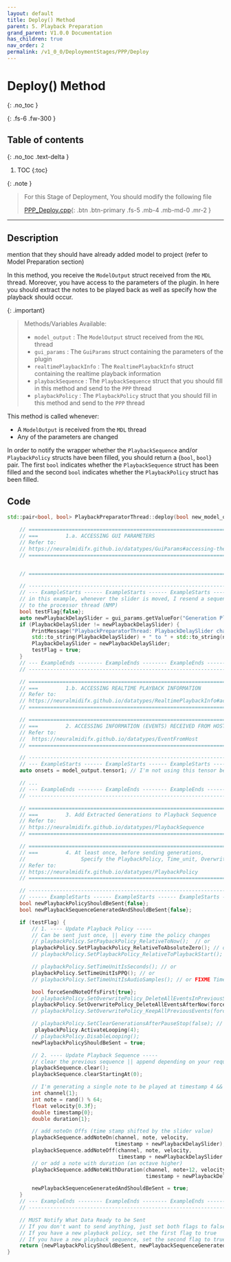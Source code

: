 ```yaml
---
layout: default
title: Deploy() Method
parent: 5. Playback Preparation
grand_parent: V1.0.0 Documentation
has_children: true
nav_order: 2
permalink: /v1_0_0/DeploymentStages/PPP/Deploy
---
```


# Deploy() Method
{: .no_toc }

{: .fs-6 .fw-300 }

## Table of contents
{: .no_toc .text-delta }

1. TOC
{:toc}

{: .note }
> For this Stage of Deployment, You should modify the following file
> 
> [PPP_Deploy.cpp](https://github.com/behzadhaki/NeuralMidiFXPlugin/blob/master/NeuralMidiFXPlugin/NeuralMidiFXPlugin/PPP_Deploy.cpp){: .btn .btn-primary .fs-5 .mb-4 .mb-md-0 .mr-2 }

---

## Description
mention that they should have already added model to project (refer to Model Preparation section)

In this method, you receive the `ModelOutput` struct received from the `MDL` thread. Moreover, you have access to the
parameters of the plugin. In here you should extract the notes to be played back as well as specify how the playback
should occur. 

{: .important}
> Methods/Variables Available:
>   - `model_output` : The `ModelOutput` struct received from the `MDL` thread 
>   - `gui_params` : The `GuiParams` struct containing the parameters of the plugin
>   - `realtimePlaybackInfo` : The `RealtimePlaybackInfo` struct containing the realtime playback information 
>   - `playbackSequence` : The `PlaybackSequence` struct that you should fill in this method and send to the `PPP` thread
>   - `playbackPolicy` : The `PlaybackPolicy` struct that you should fill in this method and send to the `PPP` thread

This method is called whenever:
 - A `ModelOutput` is received from the `MDL` thread
 - Any of the parameters are changed

In order to notify the wrapper whether the `PlaybackSequence` and/or `PlaybackPolicy` structs have been filled, you should
return a {`bool`, `bool`} pair. The first `bool` indicates whether the `PlaybackSequence` struct has been filled and the
second `bool` indicates whether the `PlaybackPolicy` struct has been filled. 


## Code

```c++
std::pair<bool, bool> PlaybackPreparatorThread::deploy(bool new_model_output_received, bool did_any_gui_params_change) {

    // =================================================================================
    // ===         1.a. ACCESSING GUI PARAMETERS
    // Refer to:
    // https://neuralmidifx.github.io/datatypes/GuiParams#accessing-the-ui-parameters
    // =================================================================================


    // =================================================================================

    // ---------------------------------------------------------------------------------
    // --- ExampleStarts ------ ExampleStarts ------ ExampleStarts ---- ExampleStarts --
    // in this example, whenever the slider is moved, I resend a sequence of generations
    // to the processor thread (NMP)
    bool testFlag{false};
    auto newPlaybackDelaySlider = gui_params.getValueFor("Generation Playback Delay");
    if (PlaybackDelaySlider != newPlaybackDelaySlider) {
        PrintMessage("PlaybackPreparatorThread: PlaybackDelaySlider changed from" +
        std::to_string(PlaybackDelaySlider) + " to " + std::to_string(newPlaybackDelaySlider));
        PlaybackDelaySlider = newPlaybackDelaySlider;
        testFlag = true;
    }
    // --- ExampleEnds -------- ExampleEnds -------- ExampleEnds ------ ExampleEnds ----
    // ---------------------------------------------------------------------------------

    // =================================================================================
    // ===         1.b. ACCESSING REALTIME PLAYBACK INFORMATION
    // Refer to:
    // https://neuralmidifx.github.io/datatypes/RealtimePlaybackInfo#accessing-the-realtimeplaybackinfo
    // =================================================================================

    // =================================================================================
    // ===         2. ACCESSING INFORMATION (EVENTS) RECEIVED FROM HOST
    // Refer to:
    //  https://neuralmidifx.github.io/datatypes/EventFromHost
    // =================================================================================

    // ---------------------------------------------------------------------------------
    // --- ExampleStarts ------ ExampleStarts ------ ExampleStarts ---- ExampleStarts --
    auto onsets = model_output.tensor1; // I'm not using this tensor below, just an e.g.

    // ...
    // --- ExampleEnds -------- ExampleEnds -------- ExampleEnds ------ ExampleEnds ----
    // ---------------------------------------------------------------------------------

    // =================================================================================
    // ===         3. Add Extracted Generations to Playback Sequence
    // Refer to:
    // https://neuralmidifx.github.io/datatypes/PlaybackSequence
    // =================================================================================

    // =================================================================================
    // ===         4. At least once, before sending generations,
    //                  Specify the PlaybackPolicy, Time_unit, OverwritePolicy
    // Refer to:
    // https://neuralmidifx.github.io/datatypes/PlaybackPolicy
    // =================================================================================

    // -----------------------------------------------------------------------------------------
    // ------ ExampleStarts ------ ExampleStarts ------ ExampleStarts ------ ExampleStarts -----
    bool newPlaybackPolicyShouldBeSent{false};
    bool newPlaybackSequenceGeneratedAndShouldBeSent{false};

    if (testFlag) {
        // 1. ---- Update Playback Policy -----
        // Can be sent just once, || every time the policy changes
        // playbackPolicy.SetPaybackPolicy_RelativeToNow();  // or
        playbackPolicy.SetPlaybackPolicy_RelativeToAbsoluteZero(); // or
        // playbackPolicy.SetPlaybackPolicy_RelativeToPlaybackStart(); // or

        // playbackPolicy.SetTimeUnitIsSeconds(); // or
        playbackPolicy.SetTimeUnitIsPPQ(); // or
        // playbackPolicy.SetTimeUnitIsAudioSamples(); // or FIXME Timestamps near zero don't work well in loop mode

        bool forceSendNoteOffsFirst{true};
        // playbackPolicy.SetOverwritePolicy_DeleteAllEventsInPreviousStreamAndUseNewStream(forceSendNoteOffsFirst); // or
        playbackPolicy.SetOverwritePolicy_DeleteAllEventsAfterNow(forceSendNoteOffsFirst); // or
        // playbackPolicy.SetOverwritePolicy_KeepAllPreviousEvents(forceSendNoteOffsFirst); // or

        // playbackPolicy.SetClearGenerationsAfterPauseStop(false); //
         playbackPolicy.ActivateLooping(4);
        // playbackPolicy.DisableLooping();
        newPlaybackPolicyShouldBeSent = true;

        // 2. ---- Update Playback Sequence -----
        // clear the previous sequence || append depending on your requirements
        playbackSequence.clear();
        playbackSequence.clearStartingAt(0);

        // I'm generating a single note to be played at timestamp 4 && delayed by the slider value
        int channel{1};
        int note = rand() % 64;
        float velocity{0.3f};
        double timestamp{0};
        double duration{1};

        // add noteOn Offs (time stamp shifted by the slider value)
        playbackSequence.addNoteOn(channel, note, velocity,
                                   timestamp + newPlaybackDelaySlider);
        playbackSequence.addNoteOff(channel, note, velocity,
                                    timestamp + newPlaybackDelaySlider + duration);
        // or add a note with duration (an octave higher)
        playbackSequence.addNoteWithDuration(channel, note+12, velocity,
                                             timestamp + newPlaybackDelaySlider, duration);

        newPlaybackSequenceGeneratedAndShouldBeSent = true;
    }
    // --- ExampleEnds -------- ExampleEnds -------- ExampleEnds ------ ExampleEnds ----
    // ---------------------------------------------------------------------------------

    // MUST Notify What Data Ready to be Sent
    // If you don't want to send anything, just set both flags to false
    // If you have a new playback policy, set the first flag to true
    // If you have a new playback sequence, set the second flag to true
    return {newPlaybackPolicyShouldBeSent, newPlaybackSequenceGeneratedAndShouldBeSent};
}
```